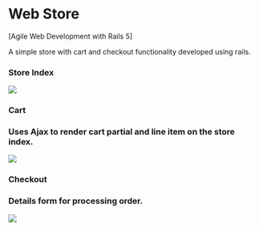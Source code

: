 # Web Store
[Agile Web Development with Rails 5]
<p>A simple store with cart and checkout functionality developed using rails.</p>

<h3>Store Index</h3>
<img src="http://i.imgur.com/9Sq23dQ.png">

<h3>Cart<h3>
<p>Uses Ajax to render cart partial and line item on the store index.</p>
<img src="http://i.imgur.com/gi0D8j5.png">

<h3>Checkout<h3>
<p>Details form for processing order.</p>
<img src="http://i.imgur.com/fswFhaY.png">



